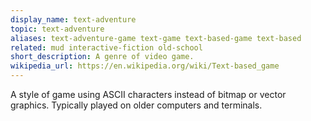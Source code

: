 ```yaml
---
display_name: text-adventure
topic: text-adventure
aliases: text-adventure-game text-game text-based-game text-based
related: mud interactive-fiction old-school
short_description: A genre of video game.
wikipedia_url: https://en.wikipedia.org/wiki/Text-based_game
---
```

A style of game using ASCII characters instead of bitmap or vector graphics. Typically played on older computers and terminals.